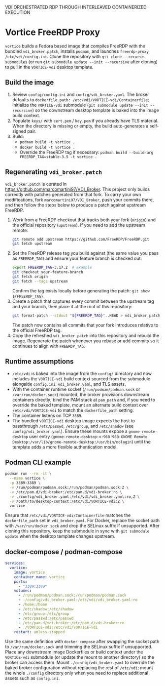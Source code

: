 VDI ORCHESTRATED RDP THROUGH INTERLEAVED CONTAINERIZED EXECUTION

# Vortice FreeRDP Proxy

`vortice` builds a Fedora based image that compiles FreeRDP with the bundled `vdi_broker.patch`, installs `podman`, and launches `freerdp-proxy /etc/vdi/config.ini`. Clone the repository with `git clone --recurse-submodules` (or run `git submodule update --init --recursive` after cloning) to pull in the `VORTICE-vdi` desktop template.

## Build the image
1. Review `config/config.ini` and `config/vdi_broker.yaml`. The broker defaults to `dockerfile_path: /etc/vdi/VORTICE-vdi/Containerfile`; initialize the `VORTICE-vdi` submodule (`git submodule update --init --recursive`) so the downstream desktop template is baked into the image build context.
2. Populate `keys/` with `cert.pem` / `key.pem` if you already have TLS material. When the directory is missing or empty, the build auto-generates a self-signed pair.
3. Build:
   - `podman build -t vortice .`
   - `docker build -t vortice .`
   - Override the FreeRDP tag if necessary: `podman build --build-arg FREERDP_TAG=stable-3.5 -t vortice .`

## Regenerating `vdi_broker.patch`
`vdi_broker.patch` is curated in https://github.com/marcomartini97/VDI_Broker. This project only builds correctly with patches generated from that fork. To carry your own modifications, fork `marcomartini97/VDI_Broker`, push your commits there, and then follow the steps below to produce a patch against upstream FreeRDP.
1. Work from a FreeRDP checkout that tracks both your fork (`origin`) and the official repository (`upstream`). If you need to add the upstream remote:
   ```bash
   git remote add upstream https://github.com/FreeRDP/FreeRDP.git
   git fetch upstream
   ```
2. Set the FreeRDP release tag you build against (the same value you pass as `FREERDP_TAG`) and ensure your feature branch is checked out:
   ```bash
   export FREERDP_TAG=3.17.2  # example
   git checkout your-feature-branch
   git fetch origin
   git fetch --tags upstream
   ```
   Confirm the tag exists locally before generating the patch: `git show ${FREERDP_TAG}`.
3. Create a patch that captures every commit between the upstream tag and your branch, then place it at the root of this repository:
   ```bash
   git format-patch --stdout "${FREERDP_TAG}"..HEAD > vdi_broker.patch
   ```
   The patch now contains all commits that your fork introduces relative to the official FreeRDP tag.
4. Copy the refreshed `vdi_broker.patch` into this repository and rebuild the image. Regenerate the patch whenever you rebase or add commits so it continues to align with `FREERDP_TAG`.

## Runtime assumptions
- `/etc/vdi` is baked into the image from the `config/` directory and now includes the `VORTICE-vdi` build context sourced from the submodule alongside `config.ini`, `vdi_broker.yaml`, and TLS assets.
- With the container runtime socket (`/run/podman/podman.sock` or `/var/run/docker.sock`) mounted, the broker provisions downstream containers directly; bind the PAM stack at `pam_path` and, if you need to override the baked template, mount an alternate build context over `/etc/vdi/VORTICE-vdi` to match the `dockerfile_path` setting.
- The container listens on TCP `3389`.
- The bundled `VORTICE-vdi` desktop image expects the host to passthrough `/etc/passwd`, `/etc/group`, and `/etc/shadow` (see `config/vdi_broker.yaml`). Ensure these mounts expose a `gnome-remote-desktop` user entry (`gnome-remote-desktop:x:960:960:GNOME Remote Desktop:/var/lib/gnome-remote-desktop:/usr/bin/nologin`) until the template adds a more flexible authentication model.

## Podman CLI example
```bash
podman run --rm -it \
  --name vortice \
  -p 3389:3389 \
  -v /run/podman/podman.sock:/run/podman/podman.sock:Z \
  -v /etc/pam.d/vdi-broker:/etc/pam.d/vdi-broker:ro \
  -v ./config/vdi_broker.yaml:/etc/vdi/vdi_broker.yaml:ro,Z \
  -v /path/to/desktop-context:/etc/vdi/VORTICE-vdi:Z \
  vortice
```
Ensure that `/etc/vdi/VORTICE-vdi/Containerfile` matches the `dockerfile_path` set in `vdi_broker.yaml`. For Docker, replace the socket path with `/var/run/docker.sock` and drop the SELinux suffix if unsupported. After cloning this repository, keep the submodule in sync with `git submodule update` when the desktop template changes upstream.

## docker-compose / podman-compose
```yaml
services:
  vortice:
    image: vortice
    container_name: vortice
    ports:
      - "3389:3389"
    volumes:
      - /run/podman/podman.sock:/run/podman/podman.sock
      - ./config/vdi_broker.yaml:/etc/vdi/vdi_broker.yaml:ro
      - /home:/home
      - /etc/shadow:/etc/shadow
      - /etc/group:/etc/group
      - /etc/passwd:/etc/passwd
      - /etc/pam.d/vdi-broker:/etc/pam.d/vdi-broker:ro
      - ./VORTICE-vdi:/etc/vdi/VORTICE-vdi
    restart: unless-stopped
```
Use the same definition with `docker compose` after swapping the socket path to `/var/run/docker.sock` and trimming the SELinux suffix if unsupported. Place any downstream image Dockerfiles or build context under the `VORTICE-vdi` submodule (or update the mount to another directory) so the broker can access them. Mount `./config/vdi_broker.yaml` to override the baked broker configuration without replacing the rest of `/etc/vdi`; mount the whole `./config` directory only when you need to replace additional assets such as `config.ini`.
